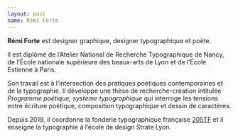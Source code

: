 ```yaml
---
layout: post
name: Rémi Forte
---
```

**Rémi Forte** est designer graphique, designer typographique et poète. 

Il est diplômé de l’Atelier National de Recherche Typographique de Nancy, de l’École nationale supérieure des beaux-arts de Lyon et de l’École Estienne à Paris. 

Son travail est à l’intersection des pratiques poétiques contemporaines et de la typographie. Il développe une thèse de recherche-création intitulée *Programme poétique, système typographique* qui interroge les tensions entre écriture poétique, composition typographique et dessin de caractères.

Depuis 2019, il coordonne la fonderie typographique française [205TF](https://www.205.tf/) et il enseigne la typographie à l’école de design Strate Lyon.